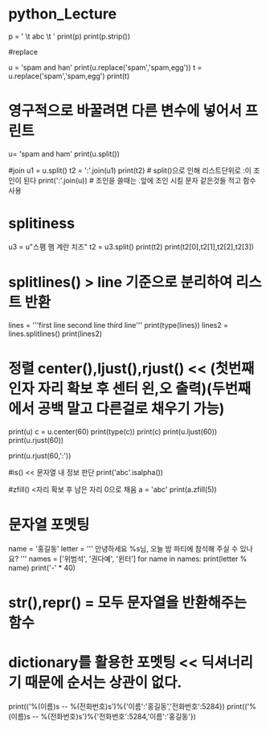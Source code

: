 # python_Lecture


p = ' \t abc   \t  '
print(p)
print(p.strip())

#replace

u = 'spam and han'
print(u.replace('spam','spam,egg'))
t = u.replace('spam','spam,egg')
print(t)

# 영구적으로 바꿀려면 다른 변수에 넣어서 프린트

u= 'spam and ham'
print(u.split())

#join
u1 = u.split()
t2 = ':'.join(u1)
print(t2)   # split()으로 인해 리스트단위로 :이 조인이 된다
print(':'.join(u)) # 조인을 쓸때는 .앞에 조인 시킬 문자 같은것들 적고 함수 사용

# splitiness
u3 = u"스팸 햄 계란 치즈"
t2 = u3.split()
print(t2)
print(t2[0],t2[1],t2[2],t2[3])

# splitlines() > line 기준으로 분리하여 리스트 반환
lines = '''first line
second line
third line'''
print(type(lines))
lines2 = lines.splitlines()
print(lines2)

# 정렬 center(),ljust(),rjust() << (첫번째인자 자리 확보 후 센터 왼,오 출력)(두번째에서 공백 말고 다른걸로 채우기 가능)
print(u)
c = u.center(60)
print(type(c))
print(c)
print(u.ljust(60))
print(u.rjust(60))

print(u.rjust(60,':'))

#is() << 문자열 내 정보 판단
print('abc'.isalpha())

#zfill() <자리 확보 후 남은 자리 0으로 채움
a = 'abc'
print(a.zfill(5))

# 문자열 포멧팅
name = '홍길동'
letter = '''
안녕하세요 %s님,
오늘 밤 파티에 참석해 주실 수 있나요?
'''
names = ['위범석', '권다예', '윈터']
for name in names:
    print(letter % name)
    print('-' * 40)

# str(),repr() = 모두 문자열을 반환해주는 함수

# dictionary를 활용한 포멧팅 << 딕셔너리기 때문에 순서는 상관이 없다.
print(('%(이름)s -- %(전화번호)s')%{'이름':'홍길동','전화번호':5284})
print(('%(이름)s -- %(전화번호)s')%{'전화번호':5284,'이름':'홍길동'})


